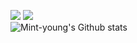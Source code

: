 <a herf = "https://mint-young.github.io/" target="_blank"><img src="https://img.shields.io/badge/Blog-c5dbe6?style=flat&logo=GitHub&logoColor=white"/></a>
<a herf = "https://www.linkedin.com/in/ha-young-park-aa91651aa/" target="_blank"><img src = "https://img.shields.io/badge/LinkedIn-0077b5?style=flat&logo=LinkedIn&logoColor=white"/></a>  
![Mint-young's Github stats](https://github-readme-stats.vercel.app/api?username=mint-young&show_icons=true)

<!--
**mint-young/mint-young** is a ✨ _special_ ✨ repository because its `README.md` (this file) appears on your GitHub profile.

Here are some ideas to get you started:

- 🔭 I’m currently working on ...
- 🌱 I’m currently learning ...
- 👯 I’m looking to collaborate on ...
- 🤔 I’m looking for help with ...
- 💬 Ask me about ...
- 📫 How to reach me: ...
- 😄 Pronouns: ...
- ⚡ Fun fact: ...
-->
